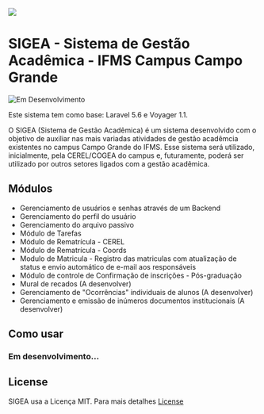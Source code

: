 
![](https://raw.githubusercontent.com/ifms-na/siai-ifms-na/master/app/assets/images/logo_ifms.png?token=ABT0W4aSOnogYpUeUhFZlcp1WgNYR34Gks5Yv3kuwA%3D%3D)


# SIGEA - Sistema de Gestão Acadêmica - IFMS Campus Campo Grande

![Em Desenvolvimento](http://messages.hellobits.com/success.svg?message=Em%20Desenvolvimento)

Este sistema tem como base: Laravel 5.6 e Voyager 1.1.

O SIGEA (Sistema de Gestão Acadêmica) é um sistema desenvolvido com o objetivo de auxiliar nas mais variadas atividades de gestão acadêmcia existentes no campus Campo Grande do IFMS. Esse sistema será utilizado, inicialmente, pela CEREL/COGEA do campus e, futuramente, poderá ser utilizado por outros setores ligados com a gestão acadêmica.

## Módulos

 - Gerenciamento de usuários e senhas através de um Backend
 - Gerenciamento do perfil do usuário
 - Gerenciamento do arquivo passivo
 - Módulo de Tarefas
 - Módulo de Rematrícula - CEREL
 - Módulo de Rematrícula - Coords
 - Modulo de Matricula - Registro das matriculas com atualização de status e envio automático de e-mail aos responsáveis
 - Módulo de controle de Confirmação de inscrições - Pós-graduação
 - Mural de recados (A desenvolver)
 - Gerenciamento de "Ocorrências" individuais de alunos (A desenvolver)
 - Gerenciamento e emissão de inúmeros documentos institucionais (A desenvolver)

## Como usar

### Em desenvolvimento...

<!-- **Primeiro passo:** Clone o projeto

    git clone git@github.com:Braiani/enem.git

**Segundo passo:** Instalar as dependências do Laravel (Necessário ter Composer instalado)

    composer install --no-dev

**Terceiro passo:** Instalar o Voyager

    php artisan voyager:install

**Quarto passo:** Rodar as migrations e seeds necessárias

    php artisan migrate --seed

## Usuário padrão

Por padrão o SIVEN cria um usuário administrador, o qual poderá criar mais quantos usuários forem necessários. As credenciais são:

    usuário = admin@admin.com
    senha = admin -->

## License

SIGEA usa a Licença MIT. Para mais detalhes [License](https://github.com/Braiani/sigea/blob/master/LICENSE)
